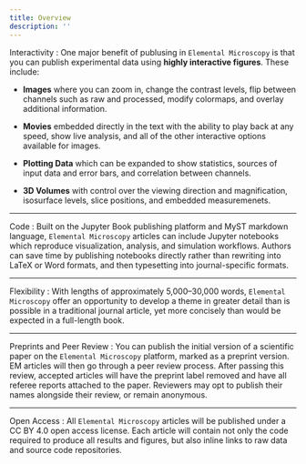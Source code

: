 ```yaml
---
title: Overview
description: ''
---
```




Interactivity
: One major benefit of publusing in `Elemental Microscopy` is that you can publish experimental data using **highly interactive figures**. These include:

- **Images** where you can zoom in, change the contrast levels, flip between channels such as raw and processed, modify colormaps, and overlay additional information.

- **Movies** embedded directly in the text with the ability to play back at any speed, show live analysis, and all of the other interactive options available for images.

- **Plotting Data** which can be expanded to show statistics, sources of input data and error bars, and correlation between channels. 

- **3D Volumes** with control over the viewing direction and magnification, isosurface levels, slice positions, and embedded measuremenets.

---
Code
: Built on the Jupyter Book publishing platform and MyST markdown language, `Elemental Microscopy` articles can include Jupyter notebooks which reproduce visualization, analysis, and simulation workflows. Authors can save time by publishing notebooks directly rather than rewriting into LaTeX or Word formats, and then typesetting into journal-specific formats.

---
Flexibility
: With lengths of approximately 5,000–30,000 words, `Elemental Microscopy` offer an opportunity to develop a theme in greater detail than is possible in a traditional journal article, yet more concisely than would be expected in a full-length book.

---
Preprints and Peer Review
: You can publish the initial version of a scientific paper on the `Elemental Microscopy` platform, marked as a preprint version. EM articles will then go through a peer review process. After passing this review, accepted articles will have the preprint label removed and have all referee reports attached to the paper. Reviewers may opt to publish their names alongside their review, or remain anonymous.

---
Open Access
: All `Elemental Microscopy` articles will be published under a CC BY 4.0 open access license. Each article will contain not only the code required to produce all results and figures, but also inline links to raw data and source code repositories.

